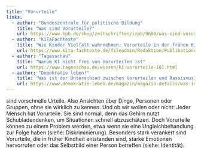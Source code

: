 ```yaml
---
title: "Vorurteile"
links:
  - author: "Bundeszentrale für politische Bildung"
    title: "Was sind Vorurteile?"
    url: https://www.bpb.de/shop/zeitschriften/izpb/9680/was-sind-vorurteile/
  - author: "KiTaFachtexte"
    title: "Wie Kinder Vielfalt wahrnehmen: Vorurteile in der frühen Kindheit und die pädagogischen Konsequenzen"
    url: https://www.kita-fachtexte.de/fileadmin/Redaktion/Publikationen/KiTaFT_AliTani_2017_WIeKinderVielfaltwahrnehmen.pdf
  - author: "Tagesschau"
    title: "Warum KI nicht frei von Vorurteilen ist"
    url: https://www.tagesschau.de/wissen/ki-vorurteile-101.html
  - author: "Demokratie leben!"
    title: 'Was ist der Unterschied zwischen Vorurteilen und Rassismus?'
    url: https://www.demokratie-leben.de/magazin/magazin-details/was-ist-der-unterschied-zwischen-vorurteilen-und-rassismus-54
---
```


sind vorschnelle Urteile. Also Ansichten über Dinge, Personen oder Gruppen, ohne sie wirklich zu kennen. Und ob wir wollen oder nicht: Jeder Mensch hat Vorurteile. Sie sind normal, denn das Gehirn nutzt Schubladendenken, um Situationen schnell abzuschätzen. Doch Vorurteile können zu einem Problem werden, etwa wenn sie eine Ungleichbehandlung zur Folge haben (siehe: Diskriminierung). Besonders stark verankert sind Vorurteile, die in früher Kindheit entstanden sind, starke Emotionen hervorrufen oder das Selbstbild einer Person betreffen (siehe: Identität). 